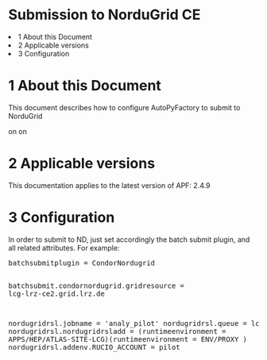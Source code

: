 </div>
<br>
<br>
<br>
<br>
<br>
<br>
<br>
<br>
<br>
<br>
<p />
<h1><a name="Submission_to_NorduGrid_CE"></a>  Submission to NorduGrid CE </h1>
<li> 1  About this Document</a>
</li> <li> 2  Applicable versions</a>
</li> <li> 3  Configuration</a>
</li></ul> 
<p />
<h1><a name="1_About_this_Document"></a> 1  About this Document </h1>
<p />
This document describes how to configure AutoPyFactory to submit to NorduGrid
<p />
on    
on    
<p />
<p />
<h1><a name="2_Applicable_versions"></a> 2  Applicable versions </h1>
<p />
This documentation applies to the latest version of APF: 2.4.9
<p />
<p />
<h1><a name="3_Configuration"></a> 3  Configuration </h1>
<p />
In order to submit to ND, just set accordingly the batch submit plugin, and all related attributes. 
For example:
<p />
<pre class="file">
batchsubmitplugin = CondorNordugrid

batchsubmit.condornordugrid.gridresource = lcg-lrz-ce2.grid.lrz.de 

nordugridrsl.jobname = 'analy_pilot'
nordugridrsl.queue = lcg
nordugridrsl.nordugridrsladd = (runtimeenvironment = APPS/HEP/ATLAS-SITE-LCG)(runtimeenvironment = ENV/PROXY )
nordugridrsl.addenv.RUCIO_ACCOUNT = pilot
</pre>
<p />


</body></html>
